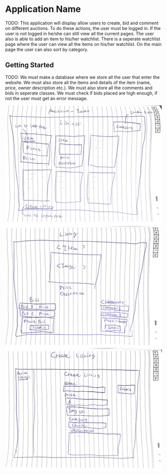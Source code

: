 # Application Name

TODO: This application will display allow users to create, bid and comment on different auctions. To do these actions, the user must be logged in. If the user is not logged in he/she can still view all the current pages. The user also is able to add an item to his/her watchlist. There is a seperate watchlist page where the user can view all the items on his/her watchlist. On the main page the user can also sort by category.


## Getting Started

TODO: We must make a database where we store all the user that enter the website. We must also store all the items and details of the item (name, price, owner description etc.). We must also store all the comments and bids in seperate classes. We must check if bids placed are high enough, if not the user must get an error message.

![alt text for screen readers](/schetsen/Schets0.JPG "Index page")
![alt text for screen readers](/schetsen/Schets1.PNG "Item page")
![alt text for screen readers](/schetsen/Schets3.PNG "Create item page")
